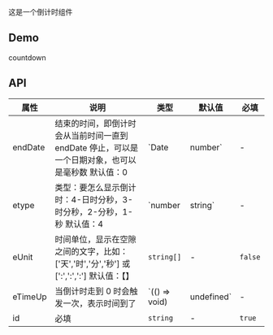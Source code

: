 这是一个倒计时组件

## Demo

countdown

## API

| 属性    | 说明                                                                                              | 类型                       | 默认值 | 必填    |
| ------- | ------------------------------------------------------------------------------------------------- | -------------------------- | ------ | ------- |
| endDate | 结束的时间，即倒计时会从当前时间一直到 endDate 停止，可以是一个日期对象，也可以是毫秒数 默认值：0 | `Date | number`            | -      | `false` |
| etype   | 类型：要怎么显示倒计时：4-日时分秒，3-时分秒，2-分秒，1-秒 默认值：4                              | `number | string`          | -      | `false` |
| eUnit   | 时间单位，显示在空隙之间的文字，比如：['天','时','分','秒'] 或 [':',':',':'] 默认值：【】         | `string[]`                 | -      | `false` |
| eTimeUp | 当倒计时走到 0 时会触发一次，表示时间到了                                                         | `(() => void) | undefined` | -      | `false` |
| id      | 必填                                                                                              | `string`                   | -      | `true`  |
